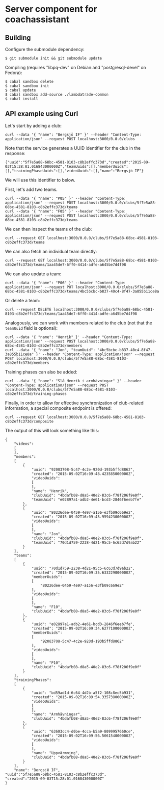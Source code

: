 # Server component for coachassistant

## Building

Configure the submodule dependency:

    $ git submodule init && git submodule update

Compiling (requires "libpq-dev" on Debian and "postgresql-devel" on Fedora):

    $ cabal sandbox delete
    $ cabal sandbox init
    $ cabal update
    $ cabal sandbox add-source ./lambdatrade-common
    $ cabal install

## API example using Curl

Let's start by adding a club:

    curl --data '{ "name": "Bergsjö IF" }' --header "Content-Type: application/json" --request POST localhost:3000/0.0.0/clubs

Note that the service generates a UUID identifier for the club in the response:

    {"uuid":"5f7e5a88-68bc-4581-8103-c8b2effc373d","created":"2015-09-03T15:28:01.016843000000Z","teamUuids":[],"memberUuids":[],"trainingPhaseUuids":[],"videoUuids":[],"name":"Bergsjö IF"}

We will use this identifier to below.

First, let's add two teams.

    curl --data '{ "name": "P05" }' --header "Content-Type: application/json" --request POST localhost:3000/0.0.0/clubs/5f7e5a88-68bc-4581-8103-c8b2effc373d/teams
    curl --data '{ "name": "F05" }' --header "Content-Type: application/json" --request POST localhost:3000/0.0.0/clubs/5f7e5a88-68bc-4581-8103-c8b2effc373d/teams

We can then inspect the teams of the club:

    curl --request GET localhost:3000/0.0.0/clubs/5f7e5a88-68bc-4581-8103-c8b2effc373d/teams

We can also fetch an individual team directly:

    curl --request GET localhost:3000/0.0.0/clubs/5f7e5a88-68bc-4581-8103-c8b2effc373d/teams/1aa45de7-6ff0-4414-adfe-a645be7d4f98

We can also update a team:

    curl --data '{ "name": "P06" }' --header "Content-Type: application/json" --request PUT localhost:3000/0.0.0/clubs/5f7e5a88-68bc-4581-8103-c8b2effc373d/teams/4bc5bcbc-b837-40c4-8f47-3a855b11ce8a

Or delete a team:

    curl --request DELETE localhost:3000/0.0.0/clubs/5f7e5a88-68bc-4581-8103-c8b2effc373d/teams/1aa45de7-6ff0-4414-adfe-a645be7d4f98

Analogously, we can work with members related to the club (not that the <code>teamUuid</code> field is optional):

    curl --data '{ "name": "Henrik" }' --header "Content-Type: application/json" --request POST localhost:3000/0.0.0/clubs/5f7e5a88-68bc-4581-8103-c8b2effc373d/members
    curl --data '{ "name": "Jon", "teamUuid": "4bc5bcbc-b837-40c4-8f47-3a855b11ce8a" }' --header "Content-Type: application/json" --request POST localhost:3000/0.0.0/clubs/5f7e5a88-68bc-4581-8103-c8b2effc373d/members

Training phases can also be added:

    curl --data '{ "name": "Slå Henrik i armhävningar" }' --header "Content-Type: application/json" --request POST localhost:3000/0.0.0/clubs/5f7e5a88-68bc-4581-8103-c8b2effc373d/training-phases

Finally, in order to allow for effective synchronization of club-related information, a special composite endpoint is offered:

    curl --request GET localhost:3000/0.0.0/5f7e5a88-68bc-4581-8103-c8b2effc373d/composite

The output of this will look something like this:

    {
        "videos":
        [
        ],
        "members":
        [
            {
                "uuid": "92083708-5c47-4c2e-920d-193b5ffd8862",
                "created": "2015-09-02T16:09:48.423585000000Z",
                "videoUuids":
                [
                ],
                "name": "Henrik",
                "clubUuid": "4bdafb08-d8a5-40e2-83c6-f78f206f9e0f",
                "teamUuid": "e02897a1-adb2-4e61-bcd3-2846f6eeb7fe"
            },
            {
                "uuid": "80226dee-0459-4e97-a156-e3fb09c669e2",
                "created": "2015-09-02T16:09:43.959423000000Z",
                "videoUuids":
                [
                ],
                "name": "Jon",
                "clubUuid": "4bdafb08-d8a5-40e2-83c6-f78f206f9e0f",
                "teamUuid": "70d1d759-2238-4d21-95c5-6c63d7d9ab22"
            }
        ],
        "teams":
        [
            {
                "uuid": "70d1d759-2238-4d21-95c5-6c63d7d9ab22",
                "created": "2015-09-02T16:09:35.633229000000Z",
                "memberUuids":
                [
                    "80226dee-0459-4e97-a156-e3fb09c669e2"
                ],
                "videoUuids":
                [
                ],
                "name": "F10",
                "clubUuid": "4bdafb08-d8a5-40e2-83c6-f78f206f9e0f"
            },
            {
                "uuid": "e02897a1-adb2-4e61-bcd3-2846f6eeb7fe",
                "created": "2015-09-02T16:09:34.627710000000Z",
                "memberUuids":
                [
                    "92083708-5c47-4c2e-920d-193b5ffd8862"
                ],
                "videoUuids":
                [
                ],
                "name": "P10",
                "clubUuid": "4bdafb08-d8a5-40e2-83c6-f78f206f9e0f"
            }
        ],
        "trainingPhases":
        [
            {
                "uuid": "bd59ad1d-6c64-4d2b-a5f2-108c8ec5b931",
                "created": "2015-09-02T16:09:54.335738000000Z",
                "videoUuids":
                [
                ],
                "name": "Armhävningar",
                "clubUuid": "4bdafb08-d8a5-40e2-83c6-f78f206f9e0f"
            },
            {
                "uuid": "63603cc4-d0be-4cca-b5a9-8099957660ce",
                "created": "2015-09-02T16:09:56.506154000000Z",
                "videoUuids":
                [
                ],
                "name": "Uppvärmning",
                "clubUuid": "4bdafb08-d8a5-40e2-83c6-f78f206f9e0f"
            }
        ],
        "name": "Bergsjö IF",
	"uuid":"5f7e5a88-68bc-4581-8103-c8b2effc373d",
	"created":"2015-09-03T15:28:01.016843000000Z"
    }